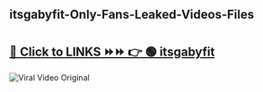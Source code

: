 
 ## itsgabyfit-Only-Fans-Leaked-Videos-Files

# <h2><a href="https://mediaupload.pro?itsgabyfit">🔗 Click to LINKS ⏩⏩ 👉 🟢 itsgabyfit </a></h2>

<a href="https://mediaupload.pro?itsgabyfit" rel="nofollow" data-target="animated-image.originalLink"><img src="https://i.ibb.co.com/xMMVF88/686577567.gif" alt="Viral Video Original" style="max-width: 100%; display: inline-block;" data-target="animated-image.originalImage"></a>